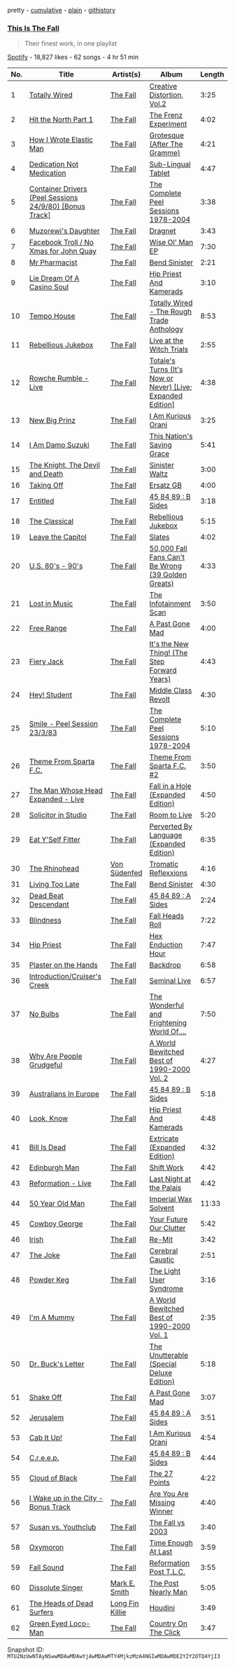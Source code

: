 pretty - [cumulative](/playlists/cumulative/37i9dQZF1DX7mMRxgkst0Y.md) - [plain](/playlists/plain/37i9dQZF1DX7mMRxgkst0Y) - [githistory](https://github.githistory.xyz/mackorone/spotify-playlist-archive/blob/main/playlists/plain/37i9dQZF1DX7mMRxgkst0Y)

### [This Is The Fall](https://open.spotify.com/playlist/37i9dQZF1DX7mMRxgkst0Y)

> Their finest work, in one playlist

[Spotify](https://open.spotify.com/user/spotify) - 18,827 likes - 62 songs - 4 hr 51 min

| No. | Title | Artist(s) | Album | Length |
|---|---|---|---|---|
| 1 | [Totally Wired](https://open.spotify.com/track/7jvffz7IhPlgI5qb4kTCma) | [The Fall](https://open.spotify.com/artist/6WoTvA9qinpHtSRJuldYh6) | [Creative Distortion, Vol.2](https://open.spotify.com/album/2gpXsdBWcERpMaGR6b58Sh) | 3:25 |
| 2 | [Hit the North Part 1](https://open.spotify.com/track/4M4iR4GQcEnscz2XOC6CR2) | [The Fall](https://open.spotify.com/artist/6WoTvA9qinpHtSRJuldYh6) | [The Frenz Experiment](https://open.spotify.com/album/3rirpZpS2CYSIxb37cRsMo) | 4:02 |
| 3 | [How I Wrote Elastic Man](https://open.spotify.com/track/3mHu689DAEL3rZwOEg64d7) | [The Fall](https://open.spotify.com/artist/6WoTvA9qinpHtSRJuldYh6) | [Grotesque \(After The Gramme\)](https://open.spotify.com/album/4lj8jkusoRYOHRHJwbt9wk) | 4:21 |
| 4 | [Dedication Not Medication](https://open.spotify.com/track/2xsYuIHcEAaRQhuWGatPGa) | [The Fall](https://open.spotify.com/artist/6WoTvA9qinpHtSRJuldYh6) | [Sub\-Lingual Tablet](https://open.spotify.com/album/1dWLfarBN2nhQXkzfl4DXB) | 4:47 |
| 5 | [Container Drivers \(Peel Sessions 24/9/80\) \[Bonus Track\]](https://open.spotify.com/track/3qaggCdofFfdiHukkHIRFx) | [The Fall](https://open.spotify.com/artist/6WoTvA9qinpHtSRJuldYh6) | [The Complete Peel Sessions 1978\-2004](https://open.spotify.com/album/7B1K9iEFO1mK9Z133tK30p) | 3:38 |
| 6 | [Muzorewi's Daughter](https://open.spotify.com/track/0T2qlMWOKTwXpgTfMKSlJO) | [The Fall](https://open.spotify.com/artist/6WoTvA9qinpHtSRJuldYh6) | [Dragnet](https://open.spotify.com/album/7y4lCnCKcXODt9Qh2bsQU2) | 3:43 |
| 7 | [Facebook Troll / No Xmas for John Quay](https://open.spotify.com/track/67CwJDwFwRGdHwmHcbV8mP) | [The Fall](https://open.spotify.com/artist/6WoTvA9qinpHtSRJuldYh6) | [Wise Ol' Man EP](https://open.spotify.com/album/3vouaepoy2mD9nIATX8jyX) | 7:30 |
| 8 | [Mr Pharmacist](https://open.spotify.com/track/72zHwO5D223KDdXJqRj2fI) | [The Fall](https://open.spotify.com/artist/6WoTvA9qinpHtSRJuldYh6) | [Bend Sinister](https://open.spotify.com/album/1ElWq8W2fJ8oIlx2h5XSTm) | 2:21 |
| 9 | [Lie Dream Of A Casino Soul](https://open.spotify.com/track/4QjCfuk7rtZuiZG20t6uGE) | [The Fall](https://open.spotify.com/artist/6WoTvA9qinpHtSRJuldYh6) | [Hip Priest And Kamerads](https://open.spotify.com/album/74ASRA32rHxlTC3Kcn8MWJ) | 3:10 |
| 10 | [Tempo House](https://open.spotify.com/track/2J0cROSPCwInzgTYg3JASm) | [The Fall](https://open.spotify.com/artist/6WoTvA9qinpHtSRJuldYh6) | [Totally Wired \- The Rough Trade Anthology](https://open.spotify.com/album/23Zy1URlVbY0DtbhJ2OMBA) | 8:53 |
| 11 | [Rebellious Jukebox](https://open.spotify.com/track/3JIQY4xGpuBKjhwhUus7wq) | [The Fall](https://open.spotify.com/artist/6WoTvA9qinpHtSRJuldYh6) | [Live at the Witch Trials](https://open.spotify.com/album/5fXU7CPOLut6tRryEtQEEH) | 2:55 |
| 12 | [Rowche Rumble \- Live](https://open.spotify.com/track/2oBN8swMPodC5oXv1IlmD8) | [The Fall](https://open.spotify.com/artist/6WoTvA9qinpHtSRJuldYh6) | [Totale's Turns \(It's Now or Never\) \[Live; Expanded Edition\]](https://open.spotify.com/album/4ljNRuIEdaTtLArztJublo) | 4:38 |
| 13 | [New Big Prinz](https://open.spotify.com/track/03cVE95I9U0meLl7adOkCI) | [The Fall](https://open.spotify.com/artist/6WoTvA9qinpHtSRJuldYh6) | [I Am Kurious Oranj](https://open.spotify.com/album/5qjqFrXY9MAh3N8BP56n0E) | 3:25 |
| 14 | [I Am Damo Suzuki](https://open.spotify.com/track/6bAoeqmrShue6qXNaphk12) | [The Fall](https://open.spotify.com/artist/6WoTvA9qinpHtSRJuldYh6) | [This Nation's Saving Grace](https://open.spotify.com/album/3ZZdl12WInmpDfGQQu4NMR) | 5:41 |
| 15 | [The Knight, The Devil and Death](https://open.spotify.com/track/4zxj8XcUCQt63c21c9EYoW) | [The Fall](https://open.spotify.com/artist/6WoTvA9qinpHtSRJuldYh6) | [Sinister Waltz](https://open.spotify.com/album/4uMelirYT05Sab6JSF71hs) | 3:00 |
| 16 | [Taking Off](https://open.spotify.com/track/1DfGTUSgcSO0vS0P5j9Cjt) | [The Fall](https://open.spotify.com/artist/6WoTvA9qinpHtSRJuldYh6) | [Ersatz GB](https://open.spotify.com/album/4fgNq8a7rBVUxPc3LEQrqv) | 4:00 |
| 17 | [Entitled](https://open.spotify.com/track/7bptRZ21itYhcb2Hznkuwa) | [The Fall](https://open.spotify.com/artist/6WoTvA9qinpHtSRJuldYh6) | [45 84 89 : B Sides](https://open.spotify.com/album/7qTDysHXZtAJO4sW9ibegd) | 3:18 |
| 18 | [The Classical](https://open.spotify.com/track/5IUs6y0soMBMcTMeVgDhgz) | [The Fall](https://open.spotify.com/artist/6WoTvA9qinpHtSRJuldYh6) | [Rebellious Jukebox](https://open.spotify.com/album/2IAv7AqDxsJ03HlPQrSVE0) | 5:15 |
| 19 | [Leave the Capitol](https://open.spotify.com/track/2e5o4lbYgrycMzSxLPNf95) | [The Fall](https://open.spotify.com/artist/6WoTvA9qinpHtSRJuldYh6) | [Slates](https://open.spotify.com/album/19V6ebi9u4qOpxrOki3Lcz) | 4:02 |
| 20 | [U.S\. 80's \- 90's](https://open.spotify.com/track/6b3V5SsTNkv4hBql4LM5RT) | [The Fall](https://open.spotify.com/artist/6WoTvA9qinpHtSRJuldYh6) | [50,000 Fall Fans Can't Be Wrong \(39 Golden Greats\)](https://open.spotify.com/album/3ESzenocsH5UosgaL8wjet) | 4:33 |
| 21 | [Lost in Music](https://open.spotify.com/track/5zCkpvXTFjI1VYwifAEpH6) | [The Fall](https://open.spotify.com/artist/6WoTvA9qinpHtSRJuldYh6) | [The Infotainment Scan](https://open.spotify.com/album/0KIumCvJClmAZupvMhGNFu) | 3:50 |
| 22 | [Free Range](https://open.spotify.com/track/64FoAfryKQr7uzNtS2fi03) | [The Fall](https://open.spotify.com/artist/6WoTvA9qinpHtSRJuldYh6) | [A Past Gone Mad](https://open.spotify.com/album/3Go8xD7V9GiL2lfEybtmnZ) | 4:00 |
| 23 | [Fiery Jack](https://open.spotify.com/track/1yiwJX7HfwhSHY5hEfxtc5) | [The Fall](https://open.spotify.com/artist/6WoTvA9qinpHtSRJuldYh6) | [It's the New Thing! \(The Step Forward Years\)](https://open.spotify.com/album/2wa9svH16jo6J5TYLPA1uE) | 4:43 |
| 24 | [Hey! Student](https://open.spotify.com/track/2EJ6SziuwLUu5GyBITh7Cu) | [The Fall](https://open.spotify.com/artist/6WoTvA9qinpHtSRJuldYh6) | [Middle Class Revolt](https://open.spotify.com/album/7zOT3W14w4MdxLQ5E8JAtb) | 4:30 |
| 25 | [Smile \- Peel Session 23/3/83](https://open.spotify.com/track/2NSrSXOyjJhxaIuwDNvWbp) | [The Fall](https://open.spotify.com/artist/6WoTvA9qinpHtSRJuldYh6) | [The Complete Peel Sessions 1978\-2004](https://open.spotify.com/album/6IUstu70fWHuml6rEvYtv2) | 5:10 |
| 26 | [Theme From Sparta F.C.](https://open.spotify.com/track/7ibaJQcYuEjvkyab1hRN8D) | [The Fall](https://open.spotify.com/artist/6WoTvA9qinpHtSRJuldYh6) | [Theme From Sparta F.C\. \#2](https://open.spotify.com/album/5sE29OydurVUR6bIYQ4Ibj) | 3:50 |
| 27 | [The Man Whose Head Expanded \- Live](https://open.spotify.com/track/7pTHZ8hFundodWSpePr6po) | [The Fall](https://open.spotify.com/artist/6WoTvA9qinpHtSRJuldYh6) | [Fall in a Hole \(Expanded Edition\)](https://open.spotify.com/album/5XUEk2zJrqKB5vvdWS27dF) | 4:50 |
| 28 | [Solicitor in Studio](https://open.spotify.com/track/6o9GZw24BlnlREOkLzAayx) | [The Fall](https://open.spotify.com/artist/6WoTvA9qinpHtSRJuldYh6) | [Room to Live](https://open.spotify.com/album/4OagrcMY9oKc05PeaICnU1) | 5:20 |
| 29 | [Eat Y'Self Fitter](https://open.spotify.com/track/39AyuWnZRaTvr9GjaQsbbH) | [The Fall](https://open.spotify.com/artist/6WoTvA9qinpHtSRJuldYh6) | [Perverted By Language \(Expanded Edition\)](https://open.spotify.com/album/2Bt3IPeeHsJyENjNS6SPgv) | 6:35 |
| 30 | [The Rhinohead](https://open.spotify.com/track/3tDCbNVSQjTU0w2e70iY2W) | [Von Südenfed](https://open.spotify.com/artist/3W3DVuU0OIHLFAXYUlnb60) | [Tromatic Reflexxions](https://open.spotify.com/album/0VozQUhccjsDkVx5KQB2Hy) | 4:16 |
| 31 | [Living Too Late](https://open.spotify.com/track/3eOdPRDrRv6SaP0FxIbZH3) | [The Fall](https://open.spotify.com/artist/6WoTvA9qinpHtSRJuldYh6) | [Bend Sinister](https://open.spotify.com/album/1ElWq8W2fJ8oIlx2h5XSTm) | 4:30 |
| 32 | [Dead Beat Descendant](https://open.spotify.com/track/4QCwCglm0oJ3TFCREiiYpa) | [The Fall](https://open.spotify.com/artist/6WoTvA9qinpHtSRJuldYh6) | [45 84 89 : A Sides](https://open.spotify.com/album/6BE4XsMrq8p3AUQHCQaQrZ) | 2:24 |
| 33 | [Blindness](https://open.spotify.com/track/3Ou0VoPCSdmOR4qfjZhrtc) | [The Fall](https://open.spotify.com/artist/6WoTvA9qinpHtSRJuldYh6) | [Fall Heads Roll](https://open.spotify.com/album/3ZDAzKO4qL932B2D0D2iBI) | 7:22 |
| 34 | [Hip Priest](https://open.spotify.com/track/1vgEZ8unSRfF3N1eThUka2) | [The Fall](https://open.spotify.com/artist/6WoTvA9qinpHtSRJuldYh6) | [Hex Enduction Hour](https://open.spotify.com/album/07AwcsCHsluqGak2UpCMH6) | 7:47 |
| 35 | [Plaster on the Hands](https://open.spotify.com/track/6Y2nRcrP2l6WRxI3frUFoN) | [The Fall](https://open.spotify.com/artist/6WoTvA9qinpHtSRJuldYh6) | [Backdrop](https://open.spotify.com/album/3WD4Ct2bZXB9DrWdsTr1L5) | 6:58 |
| 36 | [Introduction/Cruiser's Creek](https://open.spotify.com/track/7KASKPrDhTz2boP9nHYkBi) | [The Fall](https://open.spotify.com/artist/6WoTvA9qinpHtSRJuldYh6) | [Seminal Live](https://open.spotify.com/album/7kHJujYdymkVRS3duLwJJ6) | 6:57 |
| 37 | [No Bulbs](https://open.spotify.com/track/3Y1IKQl0Mw8goaShjYDlq9) | [The Fall](https://open.spotify.com/artist/6WoTvA9qinpHtSRJuldYh6) | [The Wonderful and Frightening World Of....](https://open.spotify.com/album/7uJHGO1oWuqyvoFBFbDpGt) | 7:50 |
| 38 | [Why Are People Grudgeful](https://open.spotify.com/track/1xQHN9sUyyGVSztNRQCYQJ) | [The Fall](https://open.spotify.com/artist/6WoTvA9qinpHtSRJuldYh6) | [A World Bewitched Best of 1990\-2000 Vol\. 2](https://open.spotify.com/album/0RRGzffRiryWd9JK6973PP) | 4:27 |
| 39 | [Australians In Europe](https://open.spotify.com/track/25kTr1AmlvkOjdeyllPUHZ) | [The Fall](https://open.spotify.com/artist/6WoTvA9qinpHtSRJuldYh6) | [45 84 89 : B Sides](https://open.spotify.com/album/7qTDysHXZtAJO4sW9ibegd) | 5:18 |
| 40 | [Look, Know](https://open.spotify.com/track/6sVysO2qB3XFVtMB366OrE) | [The Fall](https://open.spotify.com/artist/6WoTvA9qinpHtSRJuldYh6) | [Hip Priest And Kamerads](https://open.spotify.com/album/74ASRA32rHxlTC3Kcn8MWJ) | 4:48 |
| 41 | [Bill Is Dead](https://open.spotify.com/track/6A1ln3rje6DSB0S6zZzIzY) | [The Fall](https://open.spotify.com/artist/6WoTvA9qinpHtSRJuldYh6) | [Extricate \(Expanded Edition\)](https://open.spotify.com/album/0jOaZWvwQRnRj3dLjb9g4N) | 4:32 |
| 42 | [Edinburgh Man](https://open.spotify.com/track/35RLTyXeAvKJZlJZQP6Tt7) | [The Fall](https://open.spotify.com/artist/6WoTvA9qinpHtSRJuldYh6) | [Shift Work](https://open.spotify.com/album/2vlc6LBLycUKazSp8lLpnH) | 4:42 |
| 43 | [Reformation \- Live](https://open.spotify.com/track/4ld9zz2WVWKDOzOK5v27ra) | [The Fall](https://open.spotify.com/artist/6WoTvA9qinpHtSRJuldYh6) | [Last Night at the Palais](https://open.spotify.com/album/38rsMaf3nDtVCgVEPqjsyZ) | 4:42 |
| 44 | [50 Year Old Man](https://open.spotify.com/track/5ZdaGuLMQjQHSsmqSVTIy0) | [The Fall](https://open.spotify.com/artist/6WoTvA9qinpHtSRJuldYh6) | [Imperial Wax Solvent](https://open.spotify.com/album/2B57OhzCvTuasUVuCivI0r) | 11:33 |
| 45 | [Cowboy George](https://open.spotify.com/track/5HOZ0TIkAvZMEWQuPRsXeC) | [The Fall](https://open.spotify.com/artist/6WoTvA9qinpHtSRJuldYh6) | [Your Future Our Clutter](https://open.spotify.com/album/7fRdex9CZIkqKvGPnztTye) | 5:42 |
| 46 | [Irish](https://open.spotify.com/track/1svCDvX7yYQpUht3bJ3oNc) | [The Fall](https://open.spotify.com/artist/6WoTvA9qinpHtSRJuldYh6) | [Re\-Mit](https://open.spotify.com/album/1D8R2ftQjZm9c4iWuTguUO) | 3:42 |
| 47 | [The Joke](https://open.spotify.com/track/2o2oWCDhBJFUvUZmvdYisQ) | [The Fall](https://open.spotify.com/artist/6WoTvA9qinpHtSRJuldYh6) | [Cerebral Caustic](https://open.spotify.com/album/6Ng6yHMNlGR2DxmDuthOuW) | 2:51 |
| 48 | [Powder Keg](https://open.spotify.com/track/4fHTKk9XT1LOi7ju34oXyO) | [The Fall](https://open.spotify.com/artist/6WoTvA9qinpHtSRJuldYh6) | [The Light User Syndrome](https://open.spotify.com/album/3EJDRu1CqrJvU3bmwziFqY) | 3:16 |
| 49 | [I'm A Mummy](https://open.spotify.com/track/1DII8vM83MCheyUcoPUj5W) | [The Fall](https://open.spotify.com/artist/6WoTvA9qinpHtSRJuldYh6) | [A World Bewitched Best of 1990\-2000 Vol\. 1](https://open.spotify.com/album/4mQEFZMVhx8VQbaZkk1oti) | 2:35 |
| 50 | [Dr\. Buck's Letter](https://open.spotify.com/track/5LuUdHbYiGM9L2vhHvNxft) | [The Fall](https://open.spotify.com/artist/6WoTvA9qinpHtSRJuldYh6) | [The Unutterable \(Special Deluxe Edition\)](https://open.spotify.com/album/6K8K5NQOCimNuPOowpk7Pg) | 5:18 |
| 51 | [Shake Off](https://open.spotify.com/track/5Xtee2SymFmObWhXFQrs9p) | [The Fall](https://open.spotify.com/artist/6WoTvA9qinpHtSRJuldYh6) | [A Past Gone Mad](https://open.spotify.com/album/3Go8xD7V9GiL2lfEybtmnZ) | 3:07 |
| 52 | [Jerusalem](https://open.spotify.com/track/4lQ9ZQ8Wu9EMIONVBytad1) | [The Fall](https://open.spotify.com/artist/6WoTvA9qinpHtSRJuldYh6) | [45 84 89 : A Sides](https://open.spotify.com/album/6BE4XsMrq8p3AUQHCQaQrZ) | 3:51 |
| 53 | [Cab It Up!](https://open.spotify.com/track/4tQbxyThrQmozW0oQqUOaq) | [The Fall](https://open.spotify.com/artist/6WoTvA9qinpHtSRJuldYh6) | [I Am Kurious Oranj](https://open.spotify.com/album/5qjqFrXY9MAh3N8BP56n0E) | 4:54 |
| 54 | [C.r.e.e.p.](https://open.spotify.com/track/4PFQdnNl4WoaC9XdMgzDxn) | [The Fall](https://open.spotify.com/artist/6WoTvA9qinpHtSRJuldYh6) | [45 84 89 : B Sides](https://open.spotify.com/album/7qTDysHXZtAJO4sW9ibegd) | 4:44 |
| 55 | [Cloud of Black](https://open.spotify.com/track/3WDZinYE4hNul1OYjrVV16) | [The Fall](https://open.spotify.com/artist/6WoTvA9qinpHtSRJuldYh6) | [The 27 Points](https://open.spotify.com/album/1k2sBnjdd6BuLdQAHO5SwP) | 4:22 |
| 56 | [I Wake up in the City \- Bonus Track](https://open.spotify.com/track/5N6MmLLF743WNMIrZwMPlx) | [The Fall](https://open.spotify.com/artist/6WoTvA9qinpHtSRJuldYh6) | [Are You Are Missing Winner](https://open.spotify.com/album/20VpoQeKp3UCqBKSGXQxNH) | 4:40 |
| 57 | [Susan vs\. Youthclub](https://open.spotify.com/track/682ygV5Reaiy8brY0rWd19) | [The Fall](https://open.spotify.com/artist/6WoTvA9qinpHtSRJuldYh6) | [The Fall vs 2003](https://open.spotify.com/album/4CJG1vbkoeB2H5NWZLb6ZN) | 3:40 |
| 58 | [Oxymoron](https://open.spotify.com/track/49o0JHiBjv3EbRtLSNDBhi) | [The Fall](https://open.spotify.com/artist/6WoTvA9qinpHtSRJuldYh6) | [Time Enough At Last](https://open.spotify.com/album/7i9tFDsKEpt9cMC78xu8Cy) | 3:59 |
| 59 | [Fall Sound](https://open.spotify.com/track/4BSk5VxDO0gyPvlicCb2DA) | [The Fall](https://open.spotify.com/artist/6WoTvA9qinpHtSRJuldYh6) | [Reformation Post T.L.C.](https://open.spotify.com/album/6qrQrFbLGVuIPYFD1dO1IB) | 3:55 |
| 60 | [Dissolute Singer](https://open.spotify.com/track/5BFdHIJgiOC2CQuTqHjoRp) | [Mark E\. Smith](https://open.spotify.com/artist/2OkI92pmbuPtH6b1GDtrvJ) | [The Post Nearly Man](https://open.spotify.com/album/3i2F7Bc9M8yLQ8Yoq42Vhh) | 5:05 |
| 61 | [The Heads of Dead Surfers](https://open.spotify.com/track/3UBMke7L7yRJSyIQT3BGmu) | [Long Fin Killie](https://open.spotify.com/artist/03lLRM1qTzyuU7YkGsYknd) | [Houdini](https://open.spotify.com/album/2Avhagk1hnCEPcdWf3BqZc) | 3:49 |
| 62 | [Green Eyed Loco\-Man](https://open.spotify.com/track/12lrzWqQvnhk8kbmpszk7D) | [The Fall](https://open.spotify.com/artist/6WoTvA9qinpHtSRJuldYh6) | [Country On The Click](https://open.spotify.com/album/1Ep8UQD09Dza1u71DnAsC4) | 3:47 |

Snapshot ID: `MTU2NzUwNTAyNSwwMDAwMDAwYjAwMDAwMTY4MjkzMzA4NGIwMDAwMDE2Y2Y2OTQ4YjI3`
